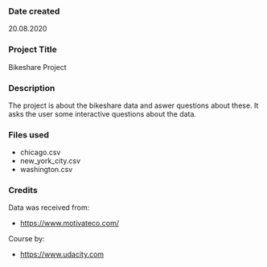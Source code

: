 ### Date created
20.08.2020 

### Project Title
Bikeshare Project

### Description
The project is about the bikeshare data and aswer questions about these. It asks the user some interactive questions about the data.

### Files used
- chicago.csv
- new_york_city.csv
- washington.csv

### Credits
Data was received from:
- https://www.motivateco.com/

Course by:
- https://www.udacity.com




